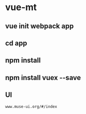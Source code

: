 # vue-mt

## vue init webpack app

## cd app

## npm install

## npm install vuex --save

## UI

    www.muse-ui.org/#/index
